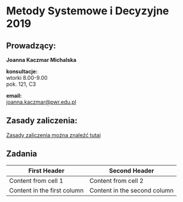 # Metody Systemowe i Decyzyjne 2019


## Prowadzący:
**Joanna Kaczmar Michalska**

**konsultacje:**  
wtorki 8.00-9.00  
pok. 121, C3  

**email:**  
joanna.kaczmar@pwr.edu.pl  


## Zasady zaliczenia:
[Zasady zaliczenia można znaleźć tutaj](https://github.com/asiakaczmar/asiakaczmar.github.io/blob/master/credit_rules_sadm_ex.pdf)

## Zadania


First Header | Second Header
------------ | -------------
Content from cell 1 | Content from cell 2
Content in the first column | Content in the second column
 
